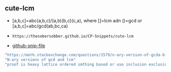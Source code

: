 
## cute-lcm

- [a,b,c]=abc(a,b,c)/(a,b)(b,c)(c,a), where []=lcm adn ()=gcd or [a,b,c]=abc/gcd(ab,bc,ca)
- ```
  https://thesobersobber.github.io/CP-Snippets/cute-lcm
  ```
- [github-snip-file](https://github.com/theSoberSobber/CP-Snippets/blob/main/snippets.json#L1040)

```cpp
"https://math.stackexchange.com/questions/1579/n-ary-version-of-gcda-b-space-lcma-b-ab"
"N-ary versions of gcd and lcm"
"proof is heavy lattice ordered smthing based or use inclusion exclusion"

```
